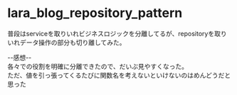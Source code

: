 # lara_blog_repository_pattern

普段はserviceを取りいれビジネスロジックを分離してるが、repositoryを取りいれデータ操作の部分も切り離してみた。  

--感想--  
各々での役割を明確に分離できたので、だいぶ見やすくなった。  
ただ、値を引っ張ってくるたびに関数名を考えないといけないのはめんどうだと思った
